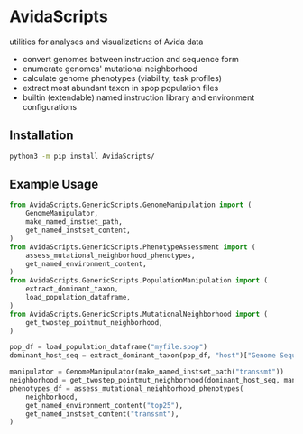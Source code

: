 # AvidaScripts

utilities for analyses and visualizations of Avida data
- convert genomes between instruction and sequence form
- enumerate genomes' mutational neighborhood
- calculate genome phenotypes (viability, task profiles)
- extract most abundant taxon in spop population files
- builtin (extendable) named instruction library and environment configurations

## Installation

```bash
python3 -m pip install AvidaScripts/
```

## Example Usage

```python
from AvidaScripts.GenericScripts.GenomeManipulation import (
    GenomeManipulator,
    make_named_instset_path,
    get_named_instset_content,
)
from AvidaScripts.GenericScripts.PhenotypeAssessment import (
    assess_mutational_neighborhood_phenotypes,
    get_named_environment_content,
)
from AvidaScripts.GenericScripts.PopulationManipulation import (
    extract_dominant_taxon,
    load_population_dataframe,
)
from AvidaScripts.GenericScripts.MutationalNeighborhood import (
    get_twostep_pointmut_neighborhood,
)

pop_df = load_population_dataframe("myfile.spop")
dominant_host_seq = extract_dominant_taxon(pop_df, "host")["Genome Sequence"]

manipulator = GenomeManipulator(make_named_instset_path("transsmt"))
neighborhood = get_twostep_pointmut_neighborhood(dominant_host_seq, manipulator)
phenotypes_df = assess_mutational_neighborhood_phenotypes(
    neighborhood,
    get_named_environment_content("top25"),
    get_named_instset_content("transsmt"),
)
```
